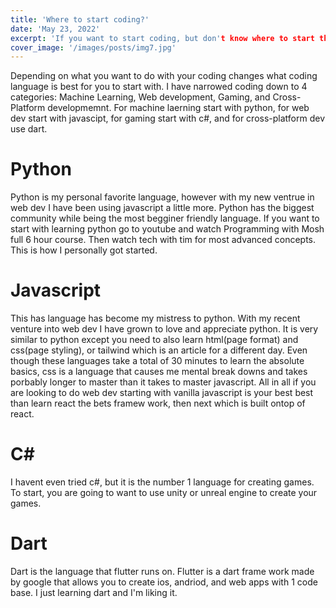 ```yaml
---
title: 'Where to start coding?'
date: 'May 23, 2022'
excerpt: 'If you want to start coding, but don't know where to start this article is for you'
cover_image: '/images/posts/img7.jpg'
---
```


Depending on what you want to do with your coding changes what coding language is best for you to start with. I have narrowed coding down to 4 categories: Machine Learning, Web development, Gaming, and Cross-Platform developmemnt. For machine laerning start with python, for web dev start with javascipt, for gaming start with c#, and for cross-platform dev use dart.

<h1>Python</h1>
Python is my personal favorite language, however with my new ventrue in web dev I have been using javascript a little more. Python has the biggest community while being the most begginer friendly language. If you want to start with learning python go to youtube and watch Programming with Mosh full 6 hour course. Then watch tech with tim for most advanced concepts. This is how I personally got started.

<h1>Javascript</h1>
This has language has become my mistress to python. With my recent venture into web dev I have grown to love and appreciate python. It is very similar to python except you need to also learn html(page format) and css(page styling), or tailwind which is an article for a different day. Even though these languages take a total of 30 minutes to learn the absolute basics, css is a language that causes me mental break downs and takes porbably longer to master than it takes to master javascript. All in all if you are looking to do web dev starting with vanilla javascript is your best best than learn react the bets framew work, then next which is built ontop of react.

<h1>C#</h1>
I havent even tried c#, but it is the number 1 language for creating games. To start, you are going to want to use unity or unreal engine to create your games.

<h1>Dart</h1>
Dart is the language that flutter runs on. Flutter is  a dart frame work made by google that allows you to create ios, andriod, and web apps with 1 code base. I just learning dart and I'm liking it. 